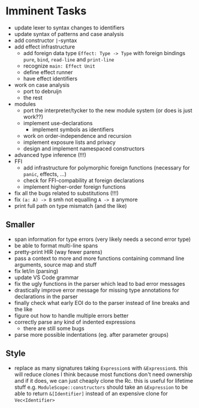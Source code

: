 # Imminent Tasks

* update lexer to syntax changes to identifiers
* update syntax of patterns and case analysis
* add constructor `|`-syntax
* add effect infrastructure
  * add foreign data type `Effect: Type -> Type` with foreign bindings `pure`,
    `bind`, `read-line` and `print-line`
  * recognize `main: Effect Unit`
  * define effect runner
  * have effect identifiers
* work on case analysis
  * port to debruijn
  * the rest
* modules
  * port the interpreter/tycker to the new module system (or does is just work??)
  * implement use-declarations
    * implement symbols as identifiers 
  * work on order-independence and recursion
  * implement exposure lists and privacy
  * design and implement namespaced constructors
* advanced type inference (!!!)
* FFI
  * add infrastructure for polymorphic foreign functions (necessary for `panic`, effects, …)
  * check for FFI-compability at foreign declarations
  * implement higher-order foreign functions
* fix all the bugs related to substitutions (!!!)
* fix `(a: A) -> B` smh not equalling `A -> B` anymore
* print full path on type mismatch (and the like)

## Smaller

* span information for type errors (very likely needs a second error type)
* be able to format multi-line spans
* pretty-print HIR (way fewer parens)
* pass a context to more and more functions containing command line arguments, source map
  and stuff
* fix let/in (parsing)
* update VS Code grammar
* fix the ugly functions in the parser which lead to bad error messages
* drastically improve error message for missing type annotations for declarations in the parser
* finally check what early EOI do to the parser instead of line breaks and the like
* figure out how to handle multiple errors better
* correctly parse any kind of indented expressions
  * there are still some bugs
* parse more possible indentations (eg. after parameter groups)

## Style

* replace as many signatures taking `Expression`s with `&Expression`s. this will reduce clones I
  think because most functions don't need ownership and if it does, we can just cheaply clone the Rc.
  this is useful for lifetime stuff e.g. `ModuleScope::constructors` should take an `&Expression` to
  be able to return `&[Identifier]` instead of an expensive clone for `Vec<Identifier>`

